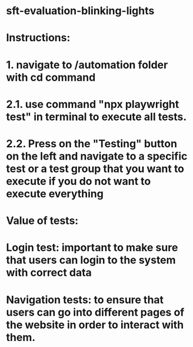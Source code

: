 # sft-evaluation-blinking-lights

# Instructions:
# 1. navigate to /automation folder with cd command
# 2.1. use command "npx playwright test" in terminal to execute all tests.
# 2.2. Press on the "Testing" button on the left and navigate to a specific test or a test group that you want to execute if you do not want to execute everything

# Value of tests:
# Login test: important to make sure that users can login to the system with correct data
# Navigation tests: to ensure that users can go into different pages of the website in order to interact with them.